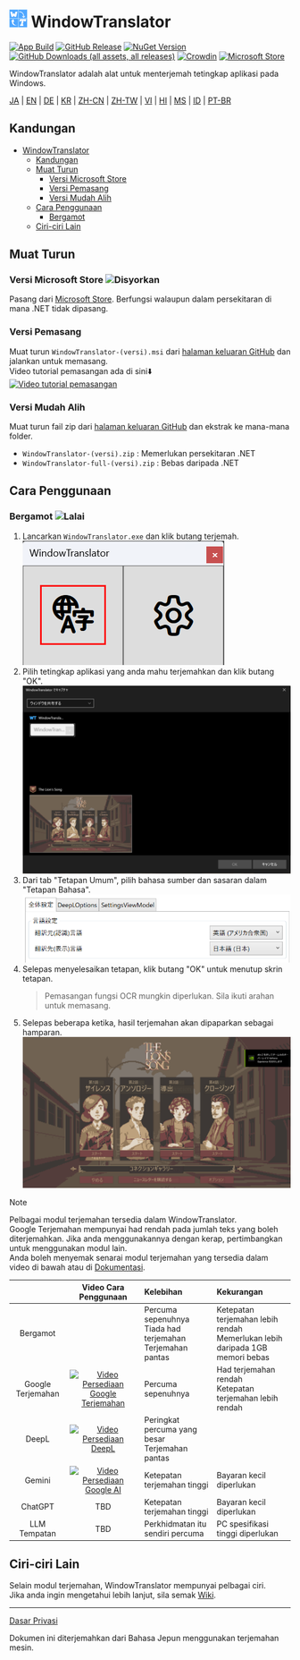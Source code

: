 # <img src="images/wt.png" width="32" > WindowTranslator

[![App Build](https://github.com/Freeesia/WindowTranslator/actions/workflows/dotnet-desktop.yml/badge.svg)](https://github.com/Freeesia/WindowTranslator/actions/workflows/dotnet-desktop.yml)
[![GitHub Release](https://img.shields.io/github/v/release/Freeesia/WindowTranslator)](https://github.com/Freeesia/WindowTranslator/releases/latest)
[![NuGet Version](https://img.shields.io/nuget/v/WindowTranslator.Abstractions)](https://www.nuget.org/packages/WindowTranslator.Abstractions)
[![GitHub Downloads (all assets, all releases)](https://img.shields.io/github/downloads/Freeesia/WindowTranslator/total)](https://github.com/Freeesia/WindowTranslator/releases/latest)
[![Crowdin](https://badges.crowdin.net/windowtranslator/localized.svg)](https://crowdin.com/project/windowtranslator)
[![Microsoft Store](https://get.microsoft.com/images/en-us%20dark.svg)](https://apps.microsoft.com/detail/9pjd2fdzqxm3?referrer=appbadge&mode=direct)

WindowTranslator adalah alat untuk menterjemah tetingkap aplikasi pada Windows.

[JA](README.md) | [EN](./README.en.md) | [DE](./README.de.md) | [KR](./README.kr.md) | [ZH-CN](./README.zh-cn.md) | [ZH-TW](./README.zh-tw.md) | [VI](./README.vi.md) | [HI](./README.hi.md) | [MS](./README.ms.md) | [ID](./README.id.md) | [PT-BR](./README.pt-BR.md)

## Kandungan
- [ WindowTranslator](#-windowtranslator)
  - [Kandungan](#kandungan)
  - [Muat Turun](#muat-turun)
    - [Versi Microsoft Store ](#versi-microsoft-store-)
    - [Versi Pemasang](#versi-pemasang)
    - [Versi Mudah Alih](#versi-mudah-alih)
  - [Cara Penggunaan](#cara-penggunaan)
    - [Bergamot ](#bergamot-)
  - [Ciri-ciri Lain](#ciri-ciri-lain)

## Muat Turun
### Versi Microsoft Store ![Disyorkan](https://img.shields.io/badge/Disyorkan-brightgreen)

Pasang dari [Microsoft Store](https://apps.microsoft.com/detail/9pjd2fdzqxm3?referrer=appbadge&mode=direct).
Berfungsi walaupun dalam persekitaran di mana .NET tidak dipasang.

### Versi Pemasang

Muat turun `WindowTranslator-(versi).msi` dari [halaman keluaran GitHub](https://github.com/Freeesia/WindowTranslator/releases/latest) dan jalankan untuk memasang.  
Video tutorial pemasangan ada di sini⬇️  
[![Video tutorial pemasangan](https://github.com/user-attachments/assets/b5babc02-715b-43bc-ba97-f23078ffd39b)](https://youtu.be/wvcbCLA9chQ?t=7)

### Versi Mudah Alih

Muat turun fail zip dari [halaman keluaran GitHub](https://github.com/Freeesia/WindowTranslator/releases/latest) dan ekstrak ke mana-mana folder.  
- `WindowTranslator-(versi).zip` : Memerlukan persekitaran .NET  
- `WindowTranslator-full-(versi).zip` : Bebas daripada .NET

## Cara Penggunaan

### Bergamot ![Lalai](https://img.shields.io/badge/Lalai-brightgreen)

1. Lancarkan `WindowTranslator.exe` dan klik butang terjemah.  
   ![Butang Terjemah](images/translate.png)
2. Pilih tetingkap aplikasi yang anda mahu terjemahkan dan klik butang "OK".  
   ![Pemilihan Tetingkap](images/select.png)
3. Dari tab "Tetapan Umum", pilih bahasa sumber dan sasaran dalam "Tetapan Bahasa".  
   ![Tetapan Bahasa](images/language.png)
4. Selepas menyelesaikan tetapan, klik butang "OK" untuk menutup skrin tetapan.  
   > Pemasangan fungsi OCR mungkin diperlukan.
   > Sila ikuti arahan untuk memasang.
5. Selepas beberapa ketika, hasil terjemahan akan dipaparkan sebagai hamparan.  
   ![Hasil Terjemahan](images/result.png)

> [!NOTE]
> Pelbagai modul terjemahan tersedia dalam WindowTranslator.  
> Google Terjemahan mempunyai had rendah pada jumlah teks yang boleh diterjemahkan. Jika anda menggunakannya dengan kerap, pertimbangkan untuk menggunakan modul lain.  
> Anda boleh menyemak senarai modul terjemahan yang tersedia dalam video di bawah atau di [Dokumentasi](https://wt.studiofreesia.com/TranslateModule.en).
> 
> |                |                                                           Video Cara Penggunaan                                                            | Kelebihan                    | Kekurangan                        |
> | :------------: | :-----------------------------------------------------------------------------------------------------------------------------------: | :---------------------------- | :----------------------------------- |
> |   Bergamot     | | Percuma sepenuhnya<br/>Tiada had terjemahan<br/>Terjemahan pantas | Ketepatan terjemahan lebih rendah<br/>Memerlukan lebih daripada 1GB memori bebas |
> |   Google Terjemahan   | [![Video Persediaan Google Terjemahan](https://github.com/user-attachments/assets/bbf45370-0387-47e1-b690-3183f37e06d2)](https://youtu.be/83A8T890N5M)  | Percuma sepenuhnya | Had terjemahan rendah<br/>Ketepatan terjemahan lebih rendah |
> |     DeepL      |   [![Video Persediaan DeepL](https://github.com/user-attachments/assets/4abd512f-cff9-45a8-852b-722641458f0b)](https://youtu.be/D7Yb6rIVPI0)   | Peringkat percuma yang besar<br/>Terjemahan pantas | |
> |     Gemini     | [![Video Persediaan Google AI](https://github.com/user-attachments/assets/9d3a91ab-f1aa-4079-be68-622212ab1b68)](https://youtu.be/Oht0z03M91I) | Ketepatan terjemahan tinggi | Bayaran kecil diperlukan |
> |    ChatGPT     | TBD | Ketepatan terjemahan tinggi | Bayaran kecil diperlukan |
> | LLM Tempatan | TBD | Perkhidmatan itu sendiri percuma | PC spesifikasi tinggi diperlukan |

## Ciri-ciri Lain

Selain modul terjemahan, WindowTranslator mempunyai pelbagai ciri.  
Jika anda ingin mengetahui lebih lanjut, sila semak [Wiki](https://github.com/Freeesia/WindowTranslator/wiki).

---
[Dasar Privasi](PrivacyPolicy.md)

Dokumen ini diterjemahkan dari Bahasa Jepun menggunakan terjemahan mesin.
